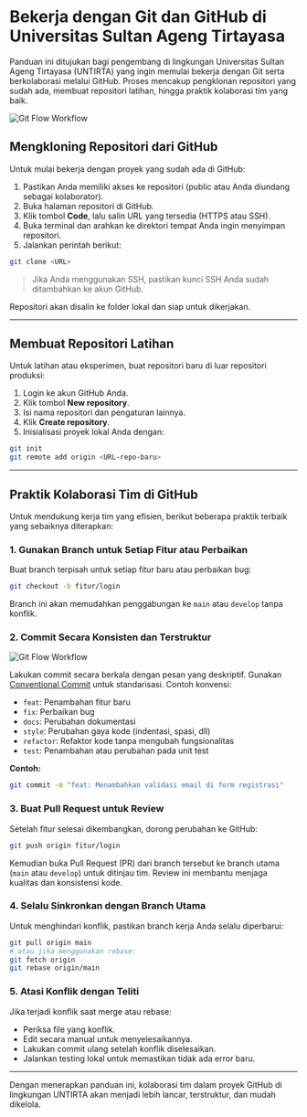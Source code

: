 # Bekerja dengan Git dan GitHub di Universitas Sultan Ageng Tirtayasa

Panduan ini ditujukan bagi pengembang di lingkungan Universitas Sultan Ageng Tirtayasa (UNTIRTA) yang ingin memulai bekerja dengan Git serta berkolaborasi melalui GitHub. Proses mencakup pengklonan repositori yang sudah ada, membuat repositori latihan, hingga praktik kolaborasi tim yang baik.

![Git Flow Workflow](https://logos-world.net/wp-content/uploads/2020/11/GitHub-Logo.png)

## Mengkloning Repositori dari GitHub

Untuk mulai bekerja dengan proyek yang sudah ada di GitHub:

1. Pastikan Anda memiliki akses ke repositori (public atau Anda diundang sebagai kolaborator).
2. Buka halaman repositori di GitHub.
3. Klik tombol **Code**, lalu salin URL yang tersedia (HTTPS atau SSH).
4. Buka terminal dan arahkan ke direktori tempat Anda ingin menyimpan repositori.
5. Jalankan perintah berikut:

```bash
git clone <URL>
```

> Jika Anda menggunakan SSH, pastikan kunci SSH Anda sudah ditambahkan ke akun GitHub.

Repositori akan disalin ke folder lokal dan siap untuk dikerjakan.

---

## Membuat Repositori Latihan

Untuk latihan atau eksperimen, buat repositori baru di luar repositori produksi:

1. Login ke akun GitHub Anda.
2. Klik tombol **New repository**.
3. Isi nama repositori dan pengaturan lainnya.
4. Klik **Create repository**.
5. Inisialisasi proyek lokal Anda dengan:

```bash
git init
git remote add origin <URL-repo-baru>
```

---

## Praktik Kolaborasi Tim di GitHub

Untuk mendukung kerja tim yang efisien, berikut beberapa praktik terbaik yang sebaiknya diterapkan:

### 1. Gunakan Branch untuk Setiap Fitur atau Perbaikan

Buat branch terpisah untuk setiap fitur baru atau perbaikan bug:

```bash
git checkout -b fitur/login
```

Branch ini akan memudahkan penggabungan ke `main` atau `develop` tanpa konflik.

### 2. Commit Secara Konsisten dan Terstruktur

![Git Flow Workflow](https://scalastic.io/assets/img/git-flow-workflow.svg)

Lakukan commit secara berkala dengan pesan yang deskriptif. Gunakan [Conventional Commit](https://www.conventionalcommits.org/) untuk standarisasi. Contoh konvensi:

- `feat`: Penambahan fitur baru  
- `fix`: Perbaikan bug  
- `docs`: Perubahan dokumentasi  
- `style`: Perubahan gaya kode (indentasi, spasi, dll)  
- `refactor`: Refaktor kode tanpa mengubah fungsionalitas  
- `test`: Penambahan atau perubahan pada unit test  

**Contoh:**

```bash
git commit -m "feat: Menambahkan validasi email di form registrasi"
```

### 3. Buat Pull Request untuk Review

Setelah fitur selesai dikembangkan, dorong perubahan ke GitHub:

```bash
git push origin fitur/login
```

Kemudian buka Pull Request (PR) dari branch tersebut ke branch utama (`main` atau `develop`) untuk ditinjau tim. Review ini membantu menjaga kualitas dan konsistensi kode.

### 4. Selalu Sinkronkan dengan Branch Utama

Untuk menghindari konflik, pastikan branch kerja Anda selalu diperbarui:

```bash
git pull origin main
# atau jika menggunakan rebase:
git fetch origin
git rebase origin/main
```

### 5. Atasi Konflik dengan Teliti

Jika terjadi konflik saat merge atau rebase:

- Periksa file yang konflik.
- Edit secara manual untuk menyelesaikannya.
- Lakukan commit ulang setelah konflik diselesaikan.
- Jalankan testing lokal untuk memastikan tidak ada error baru.

---

Dengan menerapkan panduan ini, kolaborasi tim dalam proyek GitHub di lingkungan UNTIRTA akan menjadi lebih lancar, terstruktur, dan mudah dikelola.
